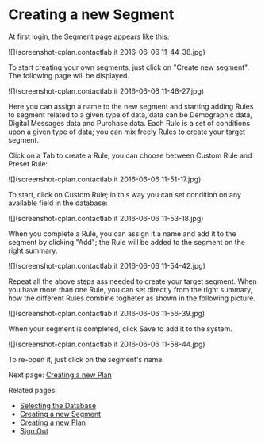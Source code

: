 # Creating a new Segment


At first login, the Segment page appears like this:

![](screenshot-cplan.contactlab.it 2016-06-06 11-44-38.jpg)

To start creating your own segments, just click on "Create new segment". The following page will be displayed.

![](screenshot-cplan.contactlab.it 2016-06-06 11-46-27.jpg)

Here you can assign a name to the new segment and starting adding Rules to segment related to a given type of data, data can be Demographic data, Digital Messages data and Purchase data.
Each Rule is a set of conditions upon a given type of data; you can mix freely Rules to create your target segment.

Click on a Tab to create a Rule, you can choose between Custom Rule and Preset Rule:

![](screenshot-cplan.contactlab.it 2016-06-06 11-51-17.jpg)

To start, click on Custom Rule; in this way you can set condition on any available field in the database:

![](screenshot-cplan.contactlab.it 2016-06-06 11-53-18.jpg)

When you complete a Rule, you can assign it a name and add it to the segment by clicking "Add"; the Rule will be added to the segment on the right summary.

![](screenshot-cplan.contactlab.it 2016-06-06 11-54-42.jpg)


Repeat all the above steps ass needed to create your target segment. When you have more than one Rule, you can set directly from the right summary, how the different Rules combine togheter as shown in the following picture.

![](screenshot-cplan.contactlab.it 2016-06-06 11-56-39.jpg)


When your segment is completed, click Save to add it to the system. 

![](screenshot-cplan.contactlab.it 2016-06-06 11-58-44.jpg)

To re-open it, just click on the segment's name.

Next page: [Creating a new Plan](creating_a_new_plan.md)

Related pages:
* [Selecting the Database](selecting_the_database.md)
* [Creating a new Segment](creating_a_new_segment.md)
* [Creating a new Plan](creating_a_new_plan.md)
* [Sign Out](sign_out.md)